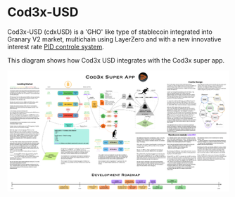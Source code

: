 # Cod3x-USD

Cod3x-USD (cdxUSD) is a 'GHO' like type of stablecoin integrated into Granary V2 market, multichain using LayerZero and with a new innovative interest rate [PID controle system](https://papers.ssrn.com/sol3/papers.cfm?abstract_id=4844212).

This diagram shows how Cod3x USD integrates with the Cod3x super app.

![Cod3x](docs/Cod3x_Super_App.png) 